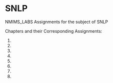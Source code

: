 # SNLP
NMIMS_LABS
Assignments for the subject of SNLP

Chapters and their Corresponding Assignments: 

1. 
2.
3.
4.
5.
6.
7.
8.
